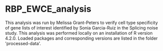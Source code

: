 # RBP_EWCE_analysis
This analysis was run by Melissa Grant-Peters to verify cell type specificity of gene lists of interest identified by Sonia Garcia-Ruiz in the Splicing noise study. This analysis was performed locally on an installation of R version 4.2.0. Loaded packages and corresponding versions are listed in the folder 'processed-data'. 

